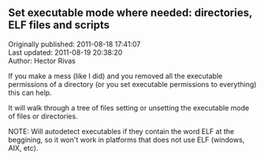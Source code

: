 ## Set executable mode where needed: directories, ELF files and scripts  
Originally published: 2011-08-18 17:41:07  
Last updated: 2011-08-19 20:38:20  
Author: Hector Rivas  
  
If you make a mess (like I did) and you removed all the executable permissions of a directory (or you set executable permissions to everything) this can help.

It will walk through a tree of files setting or unsetting the executable mode of files or directories. 

NOTE: Will autodetect executables if they contain the word ELF at the beggining, so it won't work in platforms that does not use ELF (windows, AIX, etc).